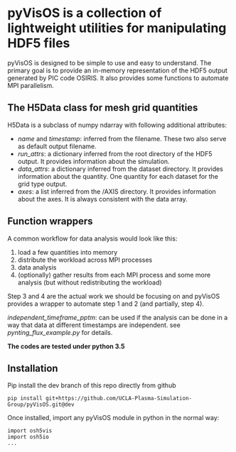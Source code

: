 # pyVisOS is a collection of lightweight utilities for manipulating HDF5 files

pyVisOS is designed to be simple to use and easy to understand. The primary goal is to provide an in-memory representation of 
the HDF5 output generated by PIC code OSIRIS. It also provides some functions to automate MPI parallelism.

## The H5Data class for mesh grid quantities
H5Data is a subclass of numpy ndarray with following additional attributes:
* _name_ and _timestamp_: inferred from the filename. These two also serve as default output filename.
* _run_attrs_: a dictionary inferred from the root directory of the HDF5 output. It provides information about the simulation.
* _data_attrs_: a dictionary inferred from the dataset directory. It provides information about the quantity. One quantity for each dataset for the grid type output.
* _axes_: a list inferred from the /AXIS directory. It provides information about the axes. It is always consistent with the data array.

## Function wrappers
A common workflow for data analysis would look like this:

1) load a few quantities into memory
2) distribute the workload across MPI processes
3) data analysis
4) (optionally) gather results from each MPI process and some more analysis (but without redistributing the workload)

Step 3 and 4 are the actual work we should be focusing on and pyVisOS provides a wrapper to automate step 1 and 2 (and partially, step 4).

_independent_timeframe_pptm_: can be used if the analysis can be done in a way that data at different timestamps are independent. see _pynting_flux_example.py_ for details.

**The codes are tested under python 3.5**

## Installation
Pip install the dev branch of this repo directly from github

``pip install git+https://github.com/UCLA-Plasma-Simulation-Group/pyVisOS.git@dev``

Once installed, import any pyVisOS module in python in the normal way:

```
import osh5vis
import osh5io
...
```
